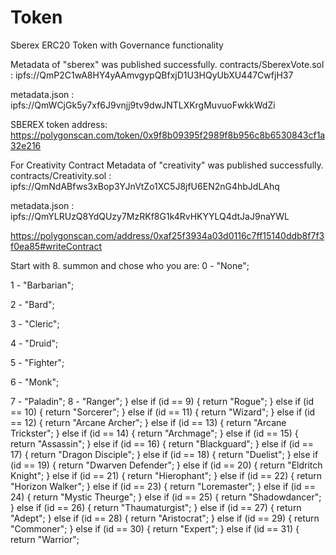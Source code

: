 # Token
Sberex ERC20 Token with Governance functionality

Metadata of "sberex" was published successfully.
contracts/SberexVote.sol : 
ipfs://QmP2C1wA8HY4yAAmvgypQBfxjD1U3HQyUbXU447CwfjH37

metadata.json : 
ipfs://QmWCjGk5y7xf6J9vnjj9tv9dwJNTLXKrgMuvuoFwkkWdZi

SBEREX token address:
https://polygonscan.com/token/0x9f8b09395f2989f8b956c8b6530843cf1a32e216

For Creativity Contract
Metadata of "creativity" was published successfully.
contracts/Creativity.sol : 
ipfs://QmNdABfws3xBop3YJnVtZo1XC5J8jfU6EN2nG4hbJdLAhq

metadata.json : 
ipfs://QmYLRUzQ8YdQUzy7MzRKf8G1k4RvHKYYLQ4dtJaJ9naYWL

https://polygonscan.com/address/0xaf25f3934a03d0116c7ff15140ddb8f7f3f0ea85#writeContract

Start with 8. summon and chose who you are:
0 - "None";

1 - "Barbarian";

2 - "Bard";

3 - "Cleric";

4 - "Druid";

5 - "Fighter";

6 - "Monk";

7 - "Paladin";
8 - "Ranger";
        } else if (id == 9) {
            return "Rogue";
        } else if (id == 10) {
            return "Sorcerer";
        } else if (id == 11) {
            return "Wizard";
        } else if (id == 12) {
            return "Arcane Archer";
        } else if (id == 13) {
            return "Arcane Trickster";
        } else if (id == 14) {
            return "Archmage";
        } else if (id == 15) {
            return "Assassin";
        } else if (id == 16) {
            return "Blackguard";
        } else if (id == 17) {
            return "Dragon Disciple";
        } else if (id == 18) {
            return "Duelist";
        } else if (id == 19) {
            return "Dwarven Defender";
        } else if (id == 20) {
            return "Eldritch Knight";
        } else if (id == 21) {
            return "Hierophant";
        } else if (id == 22) {
            return "Horizon Walker";
        } else if (id == 23) {
            return "Loremaster";
        } else if (id == 24) {
            return "Mystic Theurge";
        } else if (id == 25) {
            return "Shadowdancer";
        } else if (id == 26) {
            return "Thaumaturgist";
        } else if (id == 27) {
            return "Adept";
        } else if (id == 28) {
            return "Aristocrat";
        } else if (id == 29) {
            return "Commoner";
        } else if (id == 30) {
            return "Expert";
        } else if (id == 31) {
            return "Warrior";
